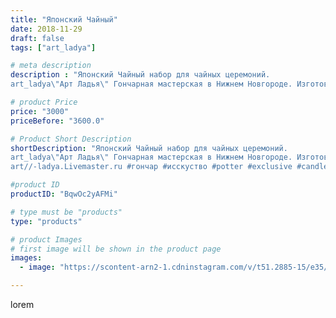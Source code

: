```yaml
---
title: "Японский Чайный"
date: 2018-11-29
draft: false
tags: ["art_ladya"]

# meta description
description : "Японский Чайный набор для чайных церемоний.
art_ladya\"Арт Ладья\" Гончарная мастерская в Нижнем Новгороде. Изготовление керамики и мастер//-классы по обучению."

# product Price
price: "3000"
priceBefore: "3600.0"

# Product Short Description
shortDescription: "Японский Чайный набор для чайных церемоний.
art_ladya\"Арт Ладья\" Гончарная мастерская в Нижнем Новгороде. Изготовление керамики и мастер//-классы по обучению. https://vk.com/art_ladya art_ladya@mail.ru 
art//-ladya.Livemaster.ru #гончар #исскуство #potter #exclusive #candles #teatradition #керамиканазаказ #handmade #керамика #гончарнаяпосуда #эксклюзивнаякерамика #painter #tea #decor #ceramicar #nntoday #claygoods #restaurant #earthenware #ceramic #design #japanese #японскийчайник #ceramicart #teapot #заварочныйчайник #clay #авторскаякерамика #кюсу"

#product ID
productID: "BqwOc2yAFMi"

# type must be "products"
type: "products"

# product Images
# first image will be shown in the product page
images:
  - image: "https://scontent-arn2-1.cdninstagram.com/v/t51.2885-15/e35/45474869_759080091117950_5846017458140987739_n.jpg?tp=1&_nc_ht=scontent-arn2-1.cdninstagram.com&_nc_cat=102&_nc_ohc=TUAv0F4NUSoAX_t14z4&ccb=7-4&oh=0487437d1abdc0908683eeb92ac46d30&oe=6083F607&_nc_sid=86f79a&ig_cache_key=MTkyMzEwMDU5NjUwNDY0NjQzNA%3D%3D.2-ccb7-4"

---
```

lorem
